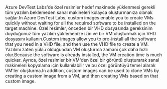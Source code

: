 <span data-ttu-id="fa956-101">Azure DevTest Labs'de özel resimler hedef makinede yüklenmesi gerekli tüm yazılım beklemeden sanal makineleri kolayca oluşturmanıza olanak sağlar.</span><span class="sxs-lookup"><span data-stu-id="fa956-101">In Azure DevTest Labs, custom images enable you to create VMs quickly without waiting for all the required software to be installed on the target machine.</span></span> <span data-ttu-id="fa956-102">Özel resimler, önceden bir VHD dosyasında gereksinim duyduğunuz tüm yazılım yüklemenize izin ve bir VM oluşturmak için VHD dosyasını kullanın.</span><span class="sxs-lookup"><span data-stu-id="fa956-102">Custom images allow you to pre-install all the software that you need in a VHD file, and then use the VHD file to create a VM.</span></span> <span data-ttu-id="fa956-103">Yazılımı zaten yüklü olduğundan VM oluşturma zamanı çok daha hızlı olur.</span><span class="sxs-lookup"><span data-stu-id="fa956-103">Because the software is already installed, the VM creation time is much quicker.</span></span> <span data-ttu-id="fa956-104">Ayrıca, özel resimler bir VM'den özel bir görüntü oluşturarak sanal makineleri kopyalama için kullanılabilir ve bu özel görüntüyü temel alarak VM'ler oluşturma.</span><span class="sxs-lookup"><span data-stu-id="fa956-104">In addition, custom images can be used to clone VMs by creating a custom image from a VM, and then creating VMs based on that custom image.</span></span>
